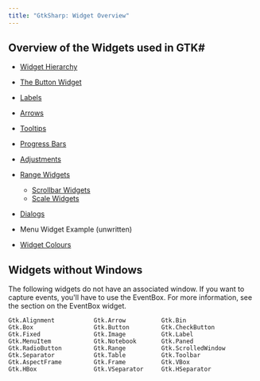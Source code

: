 ```yaml
---
title: "GtkSharp: Widget Overview"
---
```



Overview of the Widgets used in GTK#
------------------------------------

-   [Widget Hierarchy](/docs/gui/gtksharp/widgets/widget-hierarchy/)
-   [The Button Widget](/docs/gui/gtksharp/widgets/buttons/)
-   [Labels](/docs/gui/gtksharp/widgets/labels/)
-   [Arrows](/docs/gui/gtksharp/widgets/arrows/)
-   [Tooltips](/docs/gui/gtksharp/widgets/tooltips/)
-   [Progress Bars](/docs/gui/gtksharp/widgets/progress-bars/)
-   [Adjustments](/docs/gui/gtksharp/widgets/adjustments/)
-   [Range Widgets](/docs/gui/gtksharp/widgets/range-widgets/)
    -   [Scrollbar Widgets](/docs/gui/gtksharp/widgets/scrollbar-widgets/)
    -   [Scale Widgets](/docs/gui/gtksharp/widgets/scale-widgets/)

-   [Dialogs](/docs/gui/gtksharp/widgets/dialogs/)
-   Menu Widget Example (unwritten)
-   [Widget Colours](/docs/gui/gtksharp/widgets/widget-colours/)

Widgets without Windows
-----------------------

The following widgets do not have an associated window. If you want to capture events, you'll have to use the EventBox. For more information, see the section on the EventBox widget.

    Gtk.Alignment           Gtk.Arrow          Gtk.Bin
    Gtk.Box                 Gtk.Button         Gtk.CheckButton
    Gtk.Fixed               Gtk.Image          Gtk.Label
    Gtk.MenuItem            Gtk.Notebook       Gtk.Paned
    Gtk.RadioButton         Gtk.Range          Gtk.ScrolledWindow
    Gtk.Separator           Gtk.Table          Gtk.Toolbar
    Gtk.AspectFrame         Gtk.Frame          Gtk.VBox
    Gtk.HBox                Gtk.VSeparator     Gtk.HSeparator


